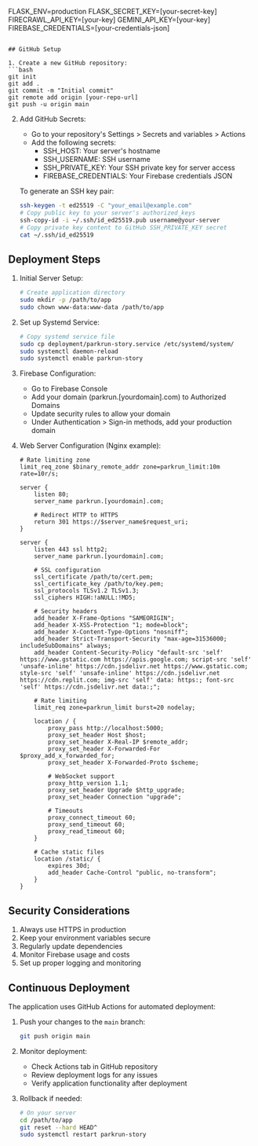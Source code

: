FLASK_ENV=production
   FLASK_SECRET_KEY=[your-secret-key]
   FIRECRAWL_API_KEY=[your-key]
   GEMINI_API_KEY=[your-key]
   FIREBASE_CREDENTIALS=[your-credentials-json]
   ```

## GitHub Setup

1. Create a new GitHub repository:
   ```bash
   git init
   git add .
   git commit -m "Initial commit"
   git remote add origin [your-repo-url]
   git push -u origin main
   ```

2. Add GitHub Secrets:
   - Go to your repository's Settings > Secrets and variables > Actions
   - Add the following secrets:
     * SSH_HOST: Your server's hostname
     * SSH_USERNAME: SSH username
     * SSH_PRIVATE_KEY: Your SSH private key for server access
     * FIREBASE_CREDENTIALS: Your Firebase credentials JSON

   To generate an SSH key pair:
   ```bash
   ssh-keygen -t ed25519 -C "your_email@example.com"
   # Copy public key to your server's authorized_keys
   ssh-copy-id -i ~/.ssh/id_ed25519.pub username@your-server
   # Copy private key content to GitHub SSH_PRIVATE_KEY secret
   cat ~/.ssh/id_ed25519
   ```

## Deployment Steps

1. Initial Server Setup:
   ```bash
   # Create application directory
   sudo mkdir -p /path/to/app
   sudo chown www-data:www-data /path/to/app
   ```

2. Set up Systemd Service:
   ```bash
   # Copy systemd service file
   sudo cp deployment/parkrun-story.service /etc/systemd/system/
   sudo systemctl daemon-reload
   sudo systemctl enable parkrun-story
   ```

3. Firebase Configuration:
   - Go to Firebase Console
   - Add your domain (parkrun.[yourdomain].com) to Authorized Domains
   - Update security rules to allow your domain
   - Under Authentication > Sign-in methods, add your production domain

4. Web Server Configuration (Nginx example):
   ```nginx
   # Rate limiting zone
   limit_req_zone $binary_remote_addr zone=parkrun_limit:10m rate=10r/s;

   server {
       listen 80;
       server_name parkrun.[yourdomain].com;

       # Redirect HTTP to HTTPS
       return 301 https://$server_name$request_uri;
   }

   server {
       listen 443 ssl http2;
       server_name parkrun.[yourdomain].com;

       # SSL configuration
       ssl_certificate /path/to/cert.pem;
       ssl_certificate_key /path/to/key.pem;
       ssl_protocols TLSv1.2 TLSv1.3;
       ssl_ciphers HIGH:!aNULL:!MD5;

       # Security headers
       add_header X-Frame-Options "SAMEORIGIN";
       add_header X-XSS-Protection "1; mode=block";
       add_header X-Content-Type-Options "nosniff";
       add_header Strict-Transport-Security "max-age=31536000; includeSubDomains" always;
       add_header Content-Security-Policy "default-src 'self' https://www.gstatic.com https://apis.google.com; script-src 'self' 'unsafe-inline' https://cdn.jsdelivr.net https://www.gstatic.com; style-src 'self' 'unsafe-inline' https://cdn.jsdelivr.net https://cdn.replit.com; img-src 'self' data: https:; font-src 'self' https://cdn.jsdelivr.net data:;";

       # Rate limiting
       limit_req zone=parkrun_limit burst=20 nodelay;

       location / {
           proxy_pass http://localhost:5000;
           proxy_set_header Host $host;
           proxy_set_header X-Real-IP $remote_addr;
           proxy_set_header X-Forwarded-For $proxy_add_x_forwarded_for;
           proxy_set_header X-Forwarded-Proto $scheme;

           # WebSocket support
           proxy_http_version 1.1;
           proxy_set_header Upgrade $http_upgrade;
           proxy_set_header Connection "upgrade";

           # Timeouts
           proxy_connect_timeout 60;
           proxy_send_timeout 60;
           proxy_read_timeout 60;
       }

       # Cache static files
       location /static/ {
           expires 30d;
           add_header Cache-Control "public, no-transform";
       }
   }
   ```

## Security Considerations

1. Always use HTTPS in production
2. Keep your environment variables secure
3. Regularly update dependencies
4. Monitor Firebase usage and costs
5. Set up proper logging and monitoring

## Continuous Deployment

The application uses GitHub Actions for automated deployment:

1. Push your changes to the `main` branch:
   ```bash
   git push origin main
   ```

2. Monitor deployment:
   - Check Actions tab in GitHub repository
   - Review deployment logs for any issues
   - Verify application functionality after deployment

3. Rollback if needed:
   ```bash
   # On your server
   cd /path/to/app
   git reset --hard HEAD^
   sudo systemctl restart parkrun-story